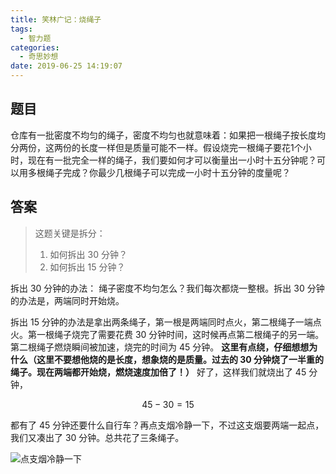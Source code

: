 ```yaml
---
title: 笑林广记：烧绳子
tags:
  - 智力题
categories:
  - 奇思妙想
date: 2019-06-25 14:19:07
---
```


## 题目
仓库有一批密度不均匀的绳子，密度不均匀也就意味着：如果把一根绳子按长度均分两份，这两份的长度一样但是质量可能不一样。假设烧完一根绳子要花1个小时，现在有一批完全一样的绳子，我们要如何才可以衡量出一小时十五分钟呢？可以用多根绳子完成？你最少几根绳子可以完成一小时十五分钟的度量呢？

## 答案
> 这题关键是拆分：
> 1. 如何拆出 30 分钟？
> 2. 如何拆出 15 分钟？

拆出 30 分钟的办法：
绳子密度不均匀怎么？我们每次都烧一整根。拆出 30 分钟的办法是，两端同时开始烧。

拆出 15 分钟的办法是拿出两条绳子，第一根是两端同时点火，第二根绳子一端点火。第一根绳子烧完了需要花费 30 分钟时间，这时候再点第二根绳子的另一端。第二根绳子燃烧瞬间被加速，烧完的时间为 45 分钟。 **这里有点绕，仔细想想为什么（这里不要想他烧的是长度，想象烧的是质量。过去的 30 分钟烧了一半重的绳子。现在两端都开始烧，燃烧速度加倍了！）** 好了，这样我们就烧出了 45 分钟，

$$
45 - 30 = 15
$$

都有了 45 分钟还要什么自行车？再点支烟冷静一下，不过这支烟要两端一起点，我们又凑出了 30 分钟。总共花了三条绳子。

![点支烟冷静一下](https://s2.ax1x.com/2019/06/25/ZVBzl9.gif)

